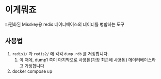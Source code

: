 # 이게뭐죠
파편화된 Misskey용 redis 데이터베이스의 데이터를 병합하는 도구

## 사용법
1. `redis1/` 과 `redis2/` 에  각각 `dump.rdb` 를 저장합니다.
   1. 이 때에, dump1 쪽이 마지막으로 사용된(가장 최근에 사용된) 데이터베이스라고 가정합니다
2. docker compose up
